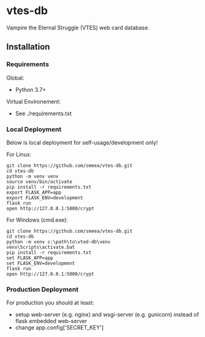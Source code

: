 # vtes-db

Vampire the Eternal Struggle (VTES) web card database.

## Installation

### Requirements

Global:
* Python 3.7+

Virtual Environement:
* See ./requirements.txt

### Local Deployment

Below is local deployment for self-usage/development only!

For Linux:

    git clone https://github.com/smeea/vtes-db.git
    cd vtes-db
    python -m venv venv
    source venv/bin/activate
    pip install -r requirements.txt
    export FLASK_APP=app
    export FLASK_ENV=development
    flask run
    open http://127.0.0.1:5000/crypt

For Windows (cmd.exe):

    git clone https://github.com/smeea/vtes-db.git
    cd vtes-db
    python -m venv c:\path\to\vted-db\venv
    venv\Scripts\activate.bat
    pip install -r requirements.txt
    set FLASK_APP=app
    set FLASK_ENV=development
    flask run
    open http://127.0.0.1:5000/crypt

### Production Deployment

For production you should at least:
* setup web-server (e.g. nginx) and wsgi-server (e.g. gunicorn) instead of flask embedded web-server
* change app.config['SECRET_KEY']
